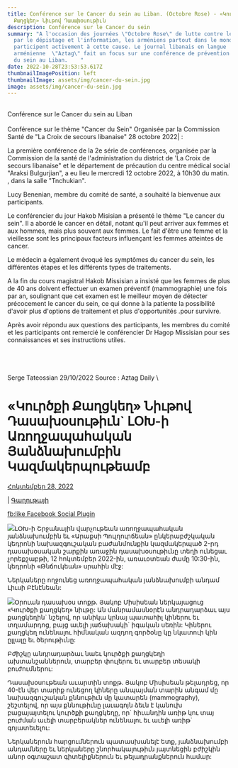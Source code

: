 ```yaml
---
title: Conférence sur le Cancer du sein au Liban. (Octobre Rose) - «Կուրծքի
  Քաղցկեղ» Նիւթով Դասախօսութիւն
description: Conférence sur le Cancer du sein
summary: "A l'occasion des journées \"Octobre Rose\" de lutte contre le cancer
  par le dépistage et l'information, les arméniens partout dans le monde
  participent activement à cette cause. Le journal libanais en langue
  arménienne  \"Aztag\" fait un focus sur une conférence de prévention du cancer
  du sein au Liban.    "
date: 2022-10-28T23:53:53.617Z
thumbnailImagePosition: left
thumbnailImage: assets/img/cancer-du-sein.jpg
image: assets/img/cancer-du-sein.jpg
---
```

\
Conférence sur le Cancer du sein au Liban\
\
Conférence sur le thème  "Cancer du Sein" Organisée par la Commission Santé de "La Croix de secours libanaise"
28 octobre 2022| :

La première conférence de la 2e série de conférences, organisée par la Commission de la santé de l'administration du district de 'La Croix de secours libanaise"  et le département de précaution du centre médical social "Araksi Bulgurjian", a eu lieu le mercredi 12 octobre 2022, à 10h30 du matin. , dans la salle "Tnchukian".

Lucy Benenian, membre du comité de santé, a souhaité la bienvenue aux participants.

Le conférencier du jour Hakob Misisian a présenté le thème "Le cancer du sein". Il a abordé le cancer en détail, notant qu'il peut arriver aux femmes et aux hommes, mais plus souvent aux femmes. Le fait d'être une femme et la vieillesse sont les principaux facteurs influençant les femmes atteintes de cancer.

Le médecin a également évoqué les symptômes du cancer du sein, les différentes étapes et les différents types de traitements.

A la fin du cours magistral Hakob Missisian a insisté que les femmes de plus de 40 ans doivent effectuer un examen préventif (mammographie) une fois par an, soulignant que cet examen est le meilleur moyen de détecter précocement le cancer du sein, ce qui donne à la patiente la possibilité d'avoir plus d'options de traitement et plus d'opportunités .pour survivre.

Après avoir répondu aux questions des participants, les membres du comité et les participants ont remercié le conférencier Dr Hagop Missisian pour ses connaissances et ses instructions utiles.\
\
\
\
\
S﻿erge Tateossian 29/10/2022   Source : Aztag Daily \
<!--StartFragment-->

# «Կուրծքի Քաղցկեղ» Նիւթով Դասախօսութիւն` ԼՕԽ-ի Առողջապահական Յանձնախումբին Կազմակերպութեամբ

[Հոկտեմբեր 28, 2022](https://www.aztagdaily.com/archives/562404)

\| [Գաղութայի](https://www.aztagdaily.com/archives/category/05-cultural)

[](https://www.facebook.com/sharer.php?u=https%3A%2F%2Fwww.aztagdaily.com%2Farchives%2F562404)[](https://twitter.com/intent/tweet?text=%C2%AB%D4%BF%D5%B8%D6%82%D6%80%D5%AE%D6%84%D5%AB%20%D5%94%D5%A1%D5%B2%D6%81%D5%AF%D5%A5%D5%B2%C2%BB%20%D5%86%D5%AB%D6%82%D5%A9%D5%B8%D5%BE%20%D4%B4%D5%A1%D5%BD%D5%A1%D5%AD%D6%85%D5%BD%D5%B8%D6%82%D5%A9%D5%AB%D6%82%D5%B6%60%20%D4%BC%D5%95%D4%BD-%D5%AB%20%D4%B1%D5%BC%D5%B8%D5%B2%D5%BB%D5%A1%D5%BA%D5%A1%D5%B0%D5%A1%D5%AF%D5%A1%D5%B6%20%D5%85%D5%A1%D5%B6%D5%B1%D5%B6%D5%A1%D5%AD%D5%B8%D6%82%D5%B4%D5%A2%D5%AB%D5%B6%20%D4%BF%D5%A1%D5%A6%D5%B4%D5%A1%D5%AF%D5%A5%D6%80%D5%BA%D5%B8%D6%82%D5%A9%D5%A5%D5%A1%D5%B4%D5%A2&url=https%3A%2F%2Fwww.aztagdaily.com%2Farchives%2F562404)[](https://api.whatsapp.com/send?text=%C2%AB%D4%BF%D5%B8%D6%82%D6%80%D5%AE%D6%84%D5%AB%20%D5%94%D5%A1%D5%B2%D6%81%D5%AF%D5%A5%D5%B2%C2%BB%20%D5%86%D5%AB%D6%82%D5%A9%D5%B8%D5%BE%20%D4%B4%D5%A1%D5%BD%D5%A1%D5%AD%D6%85%D5%BD%D5%B8%D6%82%D5%A9%D5%AB%D6%82%D5%B6%60%20%D4%BC%D5%95%D4%BD-%D5%AB%20%D4%B1%D5%BC%D5%B8%D5%B2%D5%BB%D5%A1%D5%BA%D5%A1%D5%B0%D5%A1%D5%AF%D5%A1%D5%B6%20%D5%85%D5%A1%D5%B6%D5%B1%D5%B6%D5%A1%D5%AD%D5%B8%D6%82%D5%B4%D5%A2%D5%AB%D5%B6%20%D4%BF%D5%A1%D5%A6%D5%B4%D5%A1%D5%AF%D5%A5%D6%80%D5%BA%D5%B8%D6%82%D5%A9%D5%A5%D5%A1%D5%B4%D5%A2%0Ahttps%3A%2F%2Fwww.aztagdaily.com%2Farchives%2F562404)[](https://telegram.me/share/url?url=https%3A%2F%2Fwww.aztagdaily.com%2Farchives%2F562404&text=%C2%AB%D4%BF%D5%B8%D6%82%D6%80%D5%AE%D6%84%D5%AB%20%D5%94%D5%A1%D5%B2%D6%81%D5%AF%D5%A5%D5%B2%C2%BB%20%D5%86%D5%AB%D6%82%D5%A9%D5%B8%D5%BE%20%D4%B4%D5%A1%D5%BD%D5%A1%D5%AD%D6%85%D5%BD%D5%B8%D6%82%D5%A9%D5%AB%D6%82%D5%B6%60%20%D4%BC%D5%95%D4%BD-%D5%AB%20%D4%B1%D5%BC%D5%B8%D5%B2%D5%BB%D5%A1%D5%BA%D5%A1%D5%B0%D5%A1%D5%AF%D5%A1%D5%B6%20%D5%85%D5%A1%D5%B6%D5%B1%D5%B6%D5%A1%D5%AD%D5%B8%D6%82%D5%B4%D5%A2%D5%AB%D5%B6%20%D4%BF%D5%A1%D5%A6%D5%B4%D5%A1%D5%AF%D5%A5%D6%80%D5%BA%D5%B8%D6%82%D5%A9%D5%A5%D5%A1%D5%B4%D5%A2)[](mailto:?subject=%C2%AB%D4%BF%D5%B8%D6%82%D6%80%D5%AE%D6%84%D5%AB%20%D5%94%D5%A1%D5%B2%D6%81%D5%AF%D5%A5%D5%B2%C2%BB%20%D5%86%D5%AB%D6%82%D5%A9%D5%B8%D5%BE%20%D4%B4%D5%A1%D5%BD%D5%A1%D5%AD%D6%85%D5%BD%D5%B8%D6%82%D5%A9%D5%AB%D6%82%D5%B6%60%20%D4%BC%D5%95%D4%BD-%D5%AB%20%D4%B1%D5%BC%D5%B8%D5%B2%D5%BB%D5%A1%D5%BA%D5%A1%D5%B0%D5%A1%D5%AF%D5%A1%D5%B6%20%D5%85%D5%A1%D5%B6%D5%B1%D5%B6%D5%A1%D5%AD%D5%B8%D6%82%D5%B4%D5%A2%D5%AB%D5%B6%20%D4%BF%D5%A1%D5%A6%D5%B4%D5%A1%D5%AF%D5%A5%D6%80%D5%BA%D5%B8%D6%82%D5%A9%D5%A5%D5%A1%D5%B4%D5%A2&body=https%3A%2F%2Fwww.aztagdaily.com%2Farchives%2F562404)

[fb:like Facebook Social Plugin](https://web.facebook.com/v2.0/plugins/like.php?action=like&app_id=&channel=https%3A%2F%2Fstaticxx.facebook.com%2Fx%2Fconnect%2Fxd_arbiter%2F%3Fversion%3D46%23cb%3Df1094489a2d686c%26domain%3Dwww.aztagdaily.com%26is_canvas%3Dfalse%26origin%3Dhttps%253A%252F%252Fwww.aztagdaily.com%252Ff76cdb383cd2c%26relation%3Dparent.parent&color_scheme=light&container_width=450&href=https%3A%2F%2Fwww.aztagdaily.com%2Farchives%2F562404&layout=button_count&locale=en_US&sdk=joey&share=false&show_faces=true&size=large&width=450)



[![](https://www.aztagdaily.com/wp-content/uploads/2022/10/LOKH_breast-cancer-1_1012.jpg)](https://www.aztagdaily.com/wp-content/uploads/2022/10/LOKH_breast-cancer-1_1012.jpg)ԼՕԽ-ի Շրջանային վարչութեան առողջապահական յանձնախումբին եւ «Արաքսի Պուլղուրճեան» ընկերաբժշկական կեդրոնի նախազգուշական բաժանմունքին կազմակերպած 2-րդ դասախօսական շարքին առաջին դասախօսութիւնը տեղի ունեցաւ չորեքշաբթի, 12 հոկտեմբեր 2022-ին, առաւօտեան ժամը 10:30-ին, կեդրոնի «Թնճուկեան» սրահին մէջ:

Ներկաները ողջունեց առողջապահական յանձնախումբի անդամ Լիւսի Բէնէնեան:

[![](https://www.aztagdaily.com/wp-content/uploads/2022/10/LOKH_breast-cancer-2_1012.jpg)](https://www.aztagdaily.com/wp-content/uploads/2022/10/LOKH_breast-cancer-2_1012.jpg)Օրուան դասախօս տոքթ. Յակոբ Միսիսեան ներկայացուց «Կուրծքի քաղցկեղ» նիւթը: Ան մանրամասնօրէն անդրադարձաւ այս քաղցկեղին\` նշելով, որ անիկա կրնայ պատահիլ կիներու եւ տղամարդոց, բայց աւելի յաճախակի\` իգական սեռին: Կիներու քաղցկեղ ունենալու հիմնական ազդող գործօնը կը նկատուի կին ըլլալը եւ ծերութիւնը:

Բժիշկը անդրադարձաւ նաեւ կուրծքի քաղցկեղի ախտանշաններուն, տարբեր փուլերու եւ տարբեր տեսակի բուժումներու:

Դասախօսութեան աւարտին տոքթ. Յակոբ Միսիսեան թելադրեց, որ 40-էն վեր տարիք ունեցող կիները անպայման տարին անգամ մը նախազգուշական քննութիւն մը կատարեն (mammography), շեշտելով, որ այս քննութիւնը լաւագոյն ձեւն է կանուխ բացայայտելու կուրծքի քաղցկեղը, որ\` հիւանդին առիթ կու տայ բուժման աւելի տարբերակներ ունենալու եւ աւելի առիթ\` գոյատեւելու:

Ներկաներուն հարցումներուն պատասխանելէ ետք, յանձնախումբի անդամները եւ ներկաները շնորհակալութիւն յայտնեցին բժիշկին անոր օգտաշատ գիտելիքներուն եւ թելադրանքներուն համար:

<!--EndFragment-->